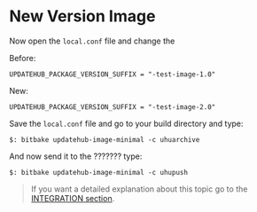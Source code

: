 # New Version Image

Now open the `local.conf` file and change the   

Before:   

`UPDATEHUB_PACKAGE_VERSION_SUFFIX = "-test-image-1.0"`   

New:   

`UPDATEHUB_PACKAGE_VERSION_SUFFIX = "-test-image-2.0"`     

Save the `local.conf` file and go to your build directory and type:  

`$: bitbake updatehub-image-minimal -c uhuarchive`   

And now send it to the ???????     type:    

`$: bitbake updatehub-image-minimal -c uhupush`   

> If you want a detailed explanation about this topic go to the [INTEGRATION section](../integration/pushing-and-update-package.md).
